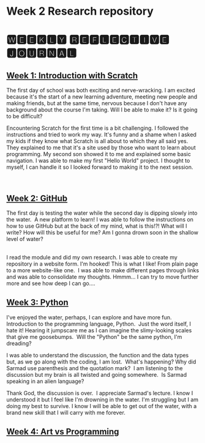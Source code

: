 # Week 2 Research repository

# 🆆🅴🅴🅺🅻🆈 🆁🅴🅵🅻🅴🅲🆃🅸🆅🅴 🅹🅾🆄🆁🅽🅰🅻

## [Week 1: **Introduction with Scratch**](https://jolly20220861.github.io/Week1)

The first day of school was both exciting and nerve-wracking.  I am excited because it's the start of a new learning adventure, meeting new people and making friends, but at the same time, nervous because I don't have any background about the course I'm taking. Will I be able to make it? Is it going to be difficult?
<br>

Encountering Scratch for the first time is a bit challenging. I followed the instructions and tried to work my way. It's funny and a shame when I asked my kids if they know what Scratch is all about to which they all said yes.  They explained to me that it's a site used by those who want to learn about programming. My second son showed it to me and explained some basic navigation. I was able to make my first "Hello World" project.  I thought to myself, I can handle it so I looked forward to making it to the next session.

<br>

## [Week 2: GitHub](https://jolly20220861.github.io/Week2)

The first day is testing the water while the second day is dipping slowly into the water.  A new platform to learn! I was able to follow the instructions on how to use GitHub but at the back of my mind, what is this!?! What will I write? How will this be useful for me? Am I gonna drown soon in the shallow level of water?

<br>
I read the module and did my own research. I was able to create my repository in a website form. I'm hooked! This is what I like! From plain page to a more website-like one.  I was able to make different pages through links and was able to consolidate my thoughts. Hmmm... I can try to move further more and see how deep I can go....

<br>

## [Week 3: Python](https://jolly20220861.github.io/Week3)

I've enjoyed the water, perhaps, I can explore and have more fun.  Introduction to the programming language, Python.  Just the word itself, I hate it! Hearing it jumpscare me as I can imagine the slimy-looking scales that give me goosebumps.  Will the "Python" be the same python, I'm dreading?
<br>

I was able to understand the discussion, the function and the data types but, as we go along with the coding, I am lost.  What's happening? Why did Sarmad use parenthesis and the quotation mark?  I am listening to the discussion but my brain is all twisted and going somewhere.  Is Sarmad speaking in an alien language? 
<br>

Thank God, the discussion is over.  I appreciate Sarmad's lecture. I know I understood it but I feel like I'm drowning in the water. I'm struggling but I am doing my best to survive. I know I will be able to get out of the water, with a brand new skill that I will carry with me forever.
<br>

## [Week 4: Art vs Programming](https://jolly20220861.github.io/Week4)
